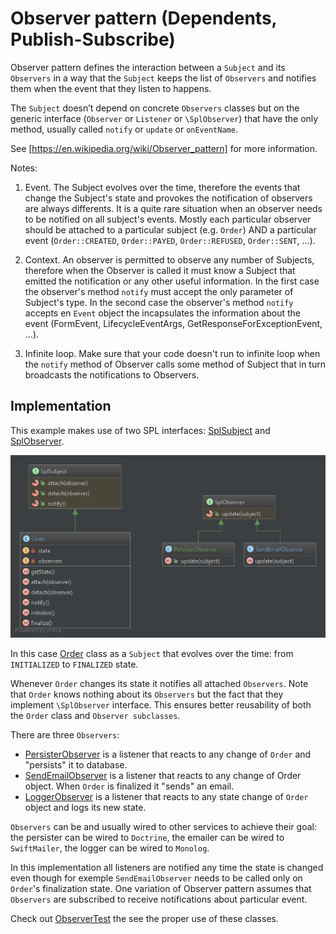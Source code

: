 Observer pattern (Dependents, Publish-Subscribe)
================================================

Observer pattern defines the interaction between a `Subject` and its `Observers` in a way that the `Subject` 
keeps the list of `Observers` and notifies them when the event that they listen to happens.

The `Subject` doesn’t depend on concrete `Observers` classes but on the generic interface (`Observer` or `Listener` 
or `\SplObserver`) that have the only method, usually called `notify` or `update` or `onEventName`.

See [https://en.wikipedia.org/wiki/Observer_pattern] for more information.

Notes:

1. Event. The Subject evolves over the time, therefore the events that change the Subject's state
and provokes the notification of observers are always differents. 
It is a quite rare situation when an observer needs to be notified on all subject's events.
Mostly each particular observer should be attached to a particular subject (e.g. `Order`) 
AND a particular event (`Order::CREATED`, `Order::PAYED`, `Order::REFUSED`, `Order::SENT`, ...).

2. Context. An observer is permitted to observe any number of Subjects, therefore when the Observer
is called it must know a Subject that emitted the notification or any other useful information.
In the first case the observer's method `notify` must accept the only parameter of Subject's type.
In the second case the observer's method `notify` accepts en `Event` object the incapsulates the
information about the event (FormEvent, LifecycleEventArgs, GetResponseForExceptionEvent, ...).

3. Infinite loop. Make sure that your code doesn't run to infinite loop when the `notify` method 
of Observer calls some method of Subject that in turn broadcasts the notifications to Observers.

## Implementation

This example makes use of two SPL interfaces: [SplSubject] and [SplObserver].

![Observer UML](doc/Observer.png)

In this case [Order] class as a `Subject` that evolves over the time: from `INITIALIZED` to `FINALIZED` state.

Whenever `Order` changes its state it notifies all attached `Observers`. Note that `Order`
knows nothing about its `Observers` but the fact that they implement `\SplObserver` interface.
This ensures better reusability of both the `Order` class and `Observer subclasses`.

There are three `Observers`:
- [PersisterObserver] is a listener that reacts to any change of `Order` and "persists" it to database.
- [SendEmailObserver] is a listener that reacts to any change of Order object. 
When `Order` is finalized it "sends" an email.
- [LoggerObserver] is a listener that reacts to any state change of `Order` object and logs its new state.

`Observers` can be and usually wired to other services to achieve their goal: the persister
can be wired to `Doctrine`, the emailer can be wired to `SwiftMailer`, the logger can be wired to `Monolog`.

In this implementation all listeners are notified any time the state is changed even though
for exemple `SendEmailObserver` needs to be called only on `Order`'s finalization state. One
variation of Observer pattern assumes that `Observers` are subscribed to receive notifications
about particular event.

Check out [ObserverTest] the see the proper use of these classes.

[https://en.wikipedia.org/wiki/Observer_pattern]: https://en.wikipedia.org/wiki/Observer_pattern
[SplSubject]: http://php.net/manual/fr/class.splsubject.php
[SplObserver]: http://php.net/manual/fr/class.splobserver.php
[Order]: Order.php
[PersisterObserver]: PersisterObserver.php
[SendEmailObserver]: SendEmailObserver.php
[LoggerObserver]: SendEmailObserver.php
[ObserverTest]: Test/ObserverTest.php
